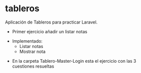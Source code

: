 # tableros
Aplicación de Tableros para practicar Laravel.

* Primer ejercicio añadir un listar notas
- Implementado:
  - Listar notas
  - Mostrar nota
* En la carpeta Tablero-Master-Login esta el ejercicio con las 3 cuestiones resueltas
